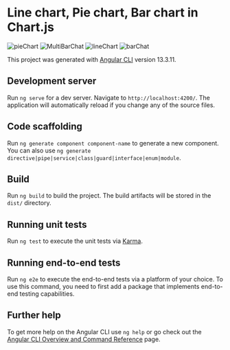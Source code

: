 # Line chart, Pie chart, Bar chart in Chart.js
![pieChart](https://github.com/nabeel963/Dashboard-in-Angular-with-chart.js/assets/57612547/5292c614-fcff-4e85-ad51-ed1662016773) 
![MultiBarChat](https://github.com/nabeel963/Dashboard-in-Angular-with-chart.js/assets/57612547/ed3836d9-45ef-471a-a9c7-b73b0f96fba2)
![lineChart](https://github.com/nabeel963/Dashboard-in-Angular-with-chart.js/assets/57612547/ac540520-787a-479e-a4cb-27704c4dfd52)
![barChat](https://github.com/nabeel963/Dashboard-in-Angular-with-chart.js/assets/57612547/210c19b8-4663-4019-b2bb-d837d38b5dcd)



This project was generated with [Angular CLI](https://github.com/angular/angular-cli) version 13.3.11.

## Development server

Run `ng serve` for a dev server. Navigate to `http://localhost:4200/`. The application will automatically reload if you change any of the source files.

## Code scaffolding

Run `ng generate component component-name` to generate a new component. You can also use `ng generate directive|pipe|service|class|guard|interface|enum|module`.

## Build

Run `ng build` to build the project. The build artifacts will be stored in the `dist/` directory.

## Running unit tests

Run `ng test` to execute the unit tests via [Karma](https://karma-runner.github.io).

## Running end-to-end tests

Run `ng e2e` to execute the end-to-end tests via a platform of your choice. To use this command, you need to first add a package that implements end-to-end testing capabilities.

## Further help

To get more help on the Angular CLI use `ng help` or go check out the [Angular CLI Overview and Command Reference](https://angular.io/cli) page.

